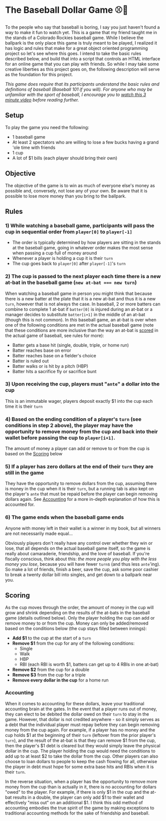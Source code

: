 # The Baseball Dollar Game ⚾️💸

To the people who say that baseball is boring, I say you just haven't found a way to make it fun to watch yet. This is a game that my friend taught me in the stands of a Colorado Rockies baseball game. While I believe the ballpark is the only place this game is truly meant to be played, I realized it has logic and rules that make for a great object oriented programming project so let's see where this goes. I intend to take the basic rules described below, and build that into a script that controls an HTML interface for an online game that you can play with friends. So while I may take some creative liberties as this project goes on, the following description will serve as the foundation for this project.

_This game does require that its participants understand the basic rules and definitions of baseball (Baseball 101 if you will). For anyone who may be unfamiliar with the sport of baseball, I encourage you to [watch this 3 minute video](https://youtu.be/skOsApsF0jQ) before reading further._


## Setup

To play the game you need the following:
* 1 baseball game
* At least 2 spectators who are willing to lose a few bucks having a grand 'ole time with friends
* 1 cup
* A lot of $1 bills (each player should bring their own)


## Objective

The objective of the game is to win as much of everyone else's money as possible and, conversely, not lose any of your own. Be aware that it is possible to lose more money than you bring to the ballpark.


## Rules

### 1) While watching a baseball game, participants will pass the cup in sequential order from `player[0]` to `player[-1]`
  - The order is typically determined by how players are sitting in the stands at the baseball game, going in whatever order makes the most sense when passing a cup full of money around
  - Whenever a player is holding a cup it is their `turn`
  - The cup goes back to `player[0]` after `player[-1]`'s `turn`

### 2) The cup is passed to the next player each time there is a new at-bat in the baseball game (`new at-bat === new turn`)
When watching a baseball game in person you might think that because there is a new batter at the plate that it is a new at-bat and thus it is a new `turn`, however that is not always the case. In baseball, 2 or more batters can combine to complete 1 at-bat if `batter[0]` is injured during an at-bat or a manager decides to substitute `batter[i+1]` in the middle of an at-bat (though this is not common). In _this_  baseball game, an at-bat is over when one of the following conditions are met in the actual baseball game (note that these conditions are more inclusive than the way an at-bat is [scored](https://www.mlb.com/official-information/basics/score) in the actual game of baseball, see rules for more):
  * Batter gets a base hit (single, double, triple, or home run)
  * Batter reaches base on error
  * Batter reaches base on a fielder's choice
  * Batter is ruled out
  * Batter walks or is hit by a pitch (HBP)
  * Batter hits a sacrifice fly or sacrifice bunt

### 3) Upon receiving the cup, players must "`ante`" a dollar into the cup
This is an immutable wager, players deposit exactly $1 into the cup each time it is their `turn`

### 4) Based on the ending condition of a player's `turn` (see conditions in step 2 above), the player may have the opportunity to remove money from the cup and back into their wallet before passing the cup to `player[i+1]`.
The amount of money a player can add or remove to or from the cup is based on the [Scoring](#scoring) below

### 5) If a player has zero dollars at the end of their `turn` they are still in the game
They have the opportunity to remove dollars from the cup, assuming there is money in the cup when it is their `turn`, but a running tab is also kept on the player's `ante` that must be repaid before the player can begin removing dollars again. See [Accounting](#accounting) for a more in-depth explanation of how this is accounted for.

### 6) The game ends when the baseball game ends
Anyone with money left in their wallet is a winner in my book, but all winners are not necessarily made equal...

Obviously players don't really have any control over whether they win or lose, that all depends on the actual baseball game itself, so the game is really about camaraderie, friendship, and the love of baseball. If you're fiscally conscious, think about this: _the more people you play with the less money you lose_, because you will have fewer `turn`s (and thus less `ante`'ing). So make a lot of friends, finish a beer, save the cup, ask some poor cashier to break a twenty dollar bill into singles, and get down to a ballpark near you.


## Scoring
As the cup moves through the order, the amount of money in the cup will grow and shrink depending on the results of the at-bats in the baseball game (details outlined below). Only the player holding the cup can add or remove money to or from the cup. Money can only be added/removed based on the conditions below (the cup stays filled between innings):

* **Add $1** to the cup at the start of a `turn`
* **Remove $1** from the cup for any of the following conditions:
  * Single
  * Walk
  * HBP
  * RBI (each RBI is worth $1, batters can get up to 4 RBIs in one at-bat)
* **Remove $2** from the cup for a double
* **Remove $3** from the cup for a triple
* **Remove every dollar in the cup** for a home run

### Accounting
When it comes to accounting for these dollars, leave your traditional accounting brain at the gates. In the event that a player runs out of money, they can elect to be debited the dollar owed on their `turn` to stay in the game. However, that dollar is not credited anywhere - so it simply serves as a debt that the individual player must repay before they can begin removing money from the cup again. For example, if a player has no money and the cup holds $1 at the beginning of their `turn` (leftover from the prior player's `turn`), and the result of the at-bat is that they can remove $1 from the cup, then the player's $1 debt is cleared but they would simply leave the physical dollar in the cup. The player holding the cup would need the conditions to add up to at least $2 to take the dollar from the cup. Other players can also choose to loan dollars to people to keep the cash flowing for all, otherwise the player in debt must hope for some extra base hits and RBIs when it is their `turn`.

In the reverse situation, when a player has the opportunity to remove more money from the cup than is actually in it, there is no accounting for dollars "owed" to the player. For example, if there is only $1 in the cup and the at-bat results in a double, the player can only add $1 to their wallet and effectively "miss out" on an additional $1. I think this odd method of accounting embodies the true spirit of the game by making exceptions to traditional accounting methods for the sake of friendship and baseball.
